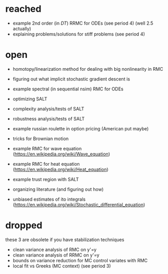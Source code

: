 # reached

- example $2$nd order (in $DT$) RRMC for ODEs (see period 4) (well 2.5 actually)
- explaining problems/solutions for stiff problems (see period 4)

# open

- homotopy/linearization method for dealing with big nonlinearity in RMC
- figuring out what implicit stochastic gradient descent is

- example spectral (in sequential nsim) RMC for ODEs

- optimizing SALT
- complexity analysis/tests of SALT
- robustness analysis/tests of SALT

- example russian roulette in option pricing (American put maybe)
- tricks for Brownian motion

- example RMC for wave equation (https://en.wikipedia.org/wiki/Wave_equation)
- example RMC for heat equation (https://en.wikipedia.org/wiki/Heat_equation)

- example trust region with SALT

- organizing literature (and figuring out how)

- unbiased estimates of ito integrals (https://en.wikipedia.org/wiki/Stochastic_differential_equation)

# dropped

these $3$ are obsolete if you have stabilization techniques

- clean variance analysis of RMC on y'=y
- clean variance analysis of RRMC on y'=y
- bounds on variance reduction for MC control variates with RMC
- local fit vs Greeks (MC context) (see period 3)
